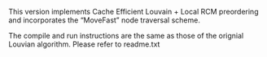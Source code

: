 This version implements Cache Efficient  Louvain + Local RCM preordering and incorporates the “MoveFast” node traversal scheme.

The compile and run instructions are the same as those of the orignial Louvian algorithm. Please refer to readme.txt
